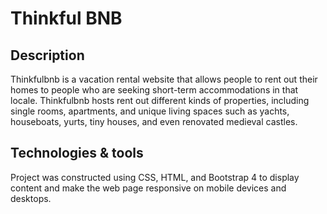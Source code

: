 # Thinkful BNB

## Description
Thinkfulbnb is a vacation rental website that allows people to rent out their homes to people who are seeking short-term accommodations in that locale. Thinkfulbnb hosts rent out different kinds of properties, including single rooms, apartments, and unique living spaces such as yachts, houseboats, yurts, tiny houses, and even renovated medieval castles. 

## Technologies & tools
Project was constructed using CSS, HTML, and Bootstrap 4 to display content and make the web page responsive on mobile devices and desktops. 
